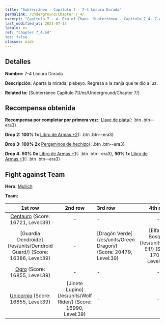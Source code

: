 ```yaml
---
title: "Subterráneo - Capítulo 7 - 7-4 Locura Dorada"
permalink: /Underground/Chapter 7_4/
excerpt: "Capítulo 7 - 4. Era of Chaos  Subterráneo - Capítulo 7_4. 7-4 Locura Dorada"
last_modified_at: 2021-07-13
locale: es
ref: "Chapter 7_4.md"
toc: false
classes: wide
---
```


## Detalles

 **Nombre:** 7-4 Locura Dorada

 **Descripción:** Aparta la mirada, plebeyo. Regresa a la zanja que te dio a luz.

 **Related to:** [Subterráneo Capítulo 7](/es/Underground/Chapter 7/)

## Recompensa obtenida

 **Recompensa por completar por primera vez::** [Llave de plata](/ItemsES/con_693/){: .btn .btn--era3}

 **Drop 2:** **100% 1x** [Libro de Armas +2](/ItemsES/mat_32/){: .btn .btn--era3}

 **Drop 3:** **100% 2x** [Pergaminos de hechizo](/ItemsES/con_694/){: .btn .btn--era3}

 **Drop 4:** **50% 0x** [Libro de Armas +1](/ItemsES/mat_25/){: .btn .btn--era3}, **50% 1x** [Libro de Armas +1](/ItemsES/mat_25/){: .btn .btn--era3}


## Fight against Team
 **Hero:** [Mullich](/es/heroes/Mullich/)

 **Team:**


  | 1st row | 2nd row | 3rd row | 4th row |
  |:----:|:----:|:----|:----:|
  | [Centauro](/es/units/Centaur/) (Score: 16721, Level:39)  | - | - | - |
  | [Guardia Dendroide](/es/units/Dendroid Guard/) (Score: 16386, Level:39)  | - | [Dragón Verde](/es/units/Green Dragon/) (Score: 20479, Level:39)  | [Elfa del Bosque](/es/units/Wood Elf/) (Score: 17057, Level:39)  |
  | [Ogro](/es/units/Ogre/) (Score: 16855, Level:39)  | - | - | - |
  | [Unicornio](/es/units/Unicorn/) (Score: 16855, Level:39)  | [Jinete Lupino](/es/units/Wolf Rider/) (Score: 16990, Level:39)  | - | - |


